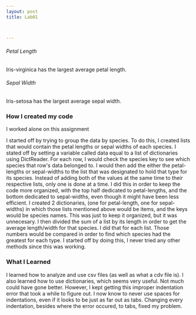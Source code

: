 ```yaml
---
layout: post
title: Lab01



---
```


###### Petal Length

Iris-virginica has the largest average petal length.

###### Sepal Width

Iris-setosa has the largest average sepal width.

### How I created my code

I worked alone on this assignment

I started off by trying to group the data by species. To do this, I created lists that would contain the petal lengths or sepal widths of each species. 
I stated off by setting a variable called data equal to a list of dictionaries using DictReader. For each row, I would check the species key to see which species that row's data belonged to. I would then add the either the petal-lengths or sepal-widths to the list that was designated to hold that type for its species. Instead of adding both of the values at the same time to their respective lists, only one is done at a time. I did this in order to keep the code more organized, with the top half dedicated to petal-lengths, and the bottom dedicated to sepal-widths, even though it might have been less efficient. 
I created 2 dictionaries, (one for petal-length, one for sepal-widths) in which those lists mentioned above would be items, and the keys would be species names. This was just to keep it organized, but it was unnecesary.
I then divided the sum of a list by its length in order to get the average length/width for that species. I did that for each list. Those numbers would be compared in order to find which species had the greatest for each type. 
I started off by doing this, I never tried any other methods since this was working.



### What I Learned

I learned how to analyze and use csv files (as well as what a cdv file is). I also learned how to use dictionaries, which seems very useful. Not much could have gone better. However, I kept getting this improper indentation error that took a while to figure out. I now know to never use spaces for indentations, even if it looks to be just as far out as tabs. Changing every indentation, besides where the error occured, to tabs, fixed my problem.  
